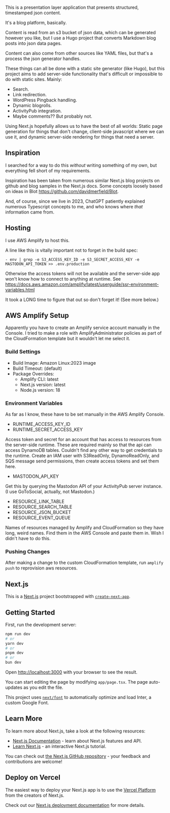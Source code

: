 This is a presentation layer application that presents structured, timestamped json content.

It's a blog platform, basically.

Content is read from an s3 bucket of json data, which can be generated however you like, but I use a Hugo project that converts Markdown blog posts into json data pages.

Content can also come from other sources like YAML files, but that's a process the json generator handles.

These things can all be done with a static site generator (like Hugo), but this project aims to add server-side functionality that's difficult or impossible to do with static sites. Mainly:

- Search.
- Link redirection.
- WordPress Pingback handling.
- Dynamic blogrolls.
- ActivityPub integration.
- Maybe comments?? But probably not.

Using Next.js hopefully allows us to have the best of all worlds: Static page generation for things that don't change, client-side javascript where we can use it, and dynamic server-side rendering for things that need a server.

## Inspiration

I searched for a way to do this _without_ writing something of my own, but everything fell short of my requirements.

Inspiration has been taken from numerous similar Next.js blog projects on github and blog samples in the Next.js docs. Some concepts loosely based on ideas in Blot https://github.com/davidmerfield/Blot.

And, of course, since we live in 2023, ChatGPT patiently explained numerous Typescript concepts to me, and who knows where _that_ information came from.

## Hosting

I use AWS Amplify to host this.

A line like this is vitally important not to forget in the build spec:

```
- env | grep -e S3_ACCESS_KEY_ID -e S3_SECRET_ACCESS_KEY -e MASTODON_API_TOKEN >> .env.production
```

Otherwise the access tokens will not be available and the server-side app won't know how to connect to anything at runtime. See https://docs.aws.amazon.com/amplify/latest/userguide/ssr-environment-variables.html

It took a LONG time to figure that out so don't forget it! (See more below.)

## AWS Amplify Setup

Apparently you have to create an Amplify service account manually in the Console. I tried to make a role with AmplifyAdministrator policies as part of the CloudFormation template but it wouldn't let me select it.

### Build Settings

- Build Image: Amazon Linux:2023 image
- Build Timeout: (default)
- Package Overrides:
  - Amplify CLI: latest
  - Next.js version: latest
  - Node.js version: 18

### Environment Variables

As far as I know, these have to be set manually in the AWS Amplify Console.

- RUNTIME_ACCESS_KEY_ID
- RUNTIME_SECRET_ACCESS_KEY

Access token and secret for an account that has access to resources from the server-side runtime. These are required mainly so that the api can access DynamoDB tables. Couldn't find any other way to get credentials to the runtime. Create an IAM user with S3ReadOnly, DynamoReadOnly, and SQS message send permissions, then create access tokens and set them here.

- MASTODON_API_KEY

Get this by querying the Mastodon API of your ActivityPub server instance. (I use GoToSocial, actually, not Mastodon.)

- RESOURCE_LINK_TABLE
- RESOURCE_SEARCH_TABLE
- RESOURCE_JSON_BUCKET
- RESOURCE_EVENT_QUEUE

Names of resources managed by Amplify and CloudFormation so they have long, weird names. Find them in the AWS Console and paste them in. Wish I didn't have to do this.

### Pushing Changes

After making a change to the custom CloudFormation template, run `amplify push` to reprovision aws resources.




## Next.js

This is a [Next.js](https://nextjs.org/) project bootstrapped with [`create-next-app`](https://github.com/vercel/next.js/tree/canary/packages/create-next-app).

## Getting Started

First, run the development server:

```bash
npm run dev
# or
yarn dev
# or
pnpm dev
# or
bun dev
```

Open [http://localhost:3000](http://localhost:3000) with your browser to see the result.

You can start editing the page by modifying `app/page.tsx`. The page auto-updates as you edit the file.

This project uses [`next/font`](https://nextjs.org/docs/basic-features/font-optimization) to automatically optimize and load Inter, a custom Google Font.

## Learn More

To learn more about Next.js, take a look at the following resources:

- [Next.js Documentation](https://nextjs.org/docs) - learn about Next.js features and API.
- [Learn Next.js](https://nextjs.org/learn) - an interactive Next.js tutorial.

You can check out [the Next.js GitHub repository](https://github.com/vercel/next.js/) - your feedback and contributions are welcome!

## Deploy on Vercel

The easiest way to deploy your Next.js app is to use the [Vercel Platform](https://vercel.com/new?utm_medium=default-template&filter=next.js&utm_source=create-next-app&utm_campaign=create-next-app-readme) from the creators of Next.js.

Check out our [Next.js deployment documentation](https://nextjs.org/docs/deployment) for more details.
